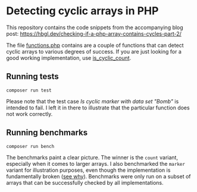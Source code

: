 # Detecting cyclic arrays in PHP

This repository contains the code snippets from the accompanying blog post: https://hbgl.dev/checking-if-a-php-array-contains-cycles-part-2/

The file [functions.php](https://github.com/hbgl/demo-detecting-cyclic-arrays-in-php-a-new-approach/blob/main/functions.php) contains are a couple of functions that can detect cyclic arrays to various degrees of success. If you are just looking for a good working implementation, use [is_cyclic_count](https://github.com/hbgl/demo-detecting-cyclic-arrays-in-php-a-new-approach/blob/main/functions.php#L3).

## Running tests

```
composer run test
```

Please note that the test case _Is cyclic marker with data set "Bomb"_ is intended to fail. I left it in there to illustrate that the particular function does not work correctly.

## Running benchmarks

```
composer run bench
```

The benchmarks paint a clear picture. The winner is the `count` variant, especially when it comes to larger arrays. I also benchmarked the `marker` variant for illustration purposes, even though the implementation is fundamentally broken ([see why](https://hbgl.dev/why-it-is-impossible-to-detect-cyclic-arrays-in-pure-php/)). Benchmarks were only run on a subset of arrays that can be successfully checked by all implementations.
